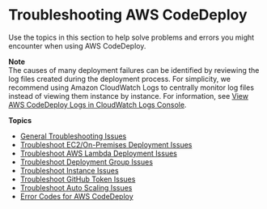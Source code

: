 # Troubleshooting AWS CodeDeploy<a name="troubleshooting"></a>

Use the topics in this section to help solve problems and errors you might encounter when using AWS CodeDeploy\.

**Note**  
The causes of many deployment failures can be identified by reviewing the log files created during the deployment process\. For simplicity, we recommend using Amazon CloudWatch Logs to centrally monitor log files instead of viewing them instance by instance\. For information, see [View AWS CodeDeploy Logs in CloudWatch Logs Console](http://aws.amazon.com/blogs/devops/view-aws-codedeploy-logs-in-amazon-cloudwatch-console/)\.

**Topics**
+ [General Troubleshooting Issues](troubleshooting-general.md)
+ [Troubleshoot EC2/On\-Premises Deployment Issues](troubleshooting-deployments.md)
+ [Troubleshoot AWS Lambda Deployment Issues](troubleshooting-deployments-lambda.md)
+ [Troubleshoot Deployment Group Issues](troubleshooting-deployment-groups.md)
+ [Troubleshoot Instance Issues](troubleshooting-ec2-instances.md)
+ [Troubleshoot GitHub Token Issues](troubleshooting-github-token-issues.md)
+ [Troubleshoot Auto Scaling Issues](troubleshooting-auto-scaling.md)
+ [Error Codes for AWS CodeDeploy](error-codes.md)